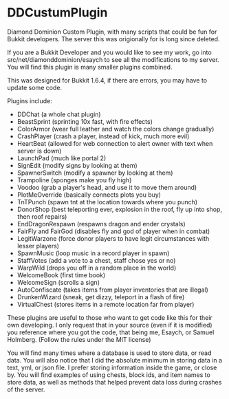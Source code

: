DDCustumPlugin
==============

Diamond Dominion Custom Plugin, with many scripts that could be fun for Bukkit developers. The server this was origionally for is long since deleted.

If you are a Bukkit Developer and you would like to see my work, go into src/net/diamonddominion/esaych to see all the modifications to my server. You will find this plugin is many smaller plugins combined.

This was designed for Bukkit 1.6.4, if there are errors, you may have to update some code.

Plugins include: 
- DDChat (a whole chat plugin)
- BeastSprint (sprinting 10x fast, with fire effects)
- ColorArmor (wear full leather and watch the colors change gradually)
- CrashPlayer (crash a player, instead of kick, much more evil)
- HeartBeat (allowed for web connection to alert owner with text when server is down)
- LaunchPad (much like portal 2)
- SignEdit (modify signs by looking at them)
- SpawnerSwitch (modify a spawner by looking at them)
- Trampoline (sponges make you fly high)
- Voodoo (grab a player's head, and use it to move them around)
- PlotMeOverride (basically connects plots you buy)
- TnTPunch (spawn tnt at the location towards where you punch)
- DonorShop (best teleporting ever, explosion in the roof, fly up into shop, then roof repairs)
- EndDragonRespawn (respawns dragon and ender crystals)
- FairFly and FairGod (disables fly and god of player when in combat)
- LegitWarzone (force donor players to have legit circumstances with lesser players)
- SpawnMusic (loop music in a record player in spawn)
- StaffVotes (add a vote to a chest, staff chose yes or no)
- WarpWild (drops you off in a random place in the world)
- WelcomeBook (first time book)
- WelcomeSign (scrolls a sign)
- AutoConfiscate (takes items from player inventories that are illegal)
- DrunkenWizard (sneak, get dizzy, teleport in a flash of fire)
- VirtualChest (stores items in a remote location far from player)

These plugins are useful to those who want to get code like this for their own developing. I only request that in your source (even if it is modified) you reference where you got the code, that being me, Esaych, or Samuel Holmberg. (Follow the rules under the MIT license)

You will find many times where a database is used to store data, or read data. You will also notice that I did the absolute minimum in storing data in a text, yml, or json file. I prefer storing information inside the game, or close by. You will find examples of using chests, block ids, and item names to store data, as well as methods that helped prevent data loss during crashes of the server.
